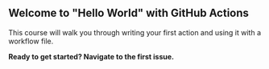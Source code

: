 ## Welcome to "Hello World" with GitHub Actions

This course will walk you through writing your first action and using it with a workflow file.  

**Ready to get started? Navigate to the first issue.**
